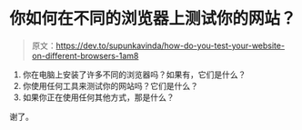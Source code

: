 # 你如何在不同的浏览器上测试你的网站？

> 原文：<https://dev.to/supunkavinda/how-do-you-test-your-website-on-different-browsers-1am8>

1.  你在电脑上安装了许多不同的浏览器吗？如果有，它们是什么？
2.  你使用任何工具来测试你的网站吗？它们是什么？
3.  如果你正在使用任何其他方式，那是什么？

谢了。